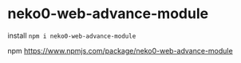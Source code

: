 # neko0-web-advance-module

install `npm i neko0-web-advance-module`

npm https://www.npmjs.com/package/neko0-web-advance-module